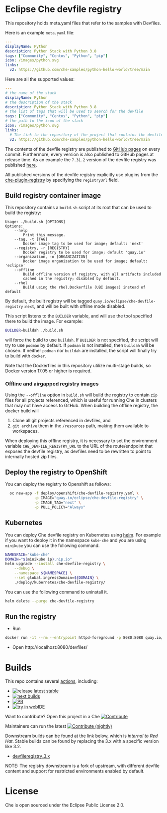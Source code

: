 # Eclipse Che devfile registry

This repository holds meta.yaml files that refer to the samples with Devfiles.

Here is an example `meta.yaml` file:

```yaml
---
displayName: Python
description: Python Stack with Python 3.8
tags: ["Community", "Centos", "Python", "pip"]
icon: /images/python.svg
links:
  v2: https://github.com/che-samples/python-hello-world/tree/main
```

Here are all the supported values:
```yaml
---
# the name of the stack
displayName: Python
# the description of the stack
description: Python Stack with Python 3.8
# the list of tags that will be used to search for the devfile
tags: ["Community", "Centos", "Python", "pip"]
# the path to the icon of the stack
icon: /images/python.svg
links:
  # The link to the repository of the project that contains the devfile.yaml with schemaVersion 2.x.y
  v2: https://github.com/che-samples/python-hello-world/tree/main
```

The contents of the devfile registry are published to [GitHub pages](https://eclipse-che.github.io/che-devfile-registry/main/) on every commit. Furthermore, every version is also published to GitHub pages at release time. As an example the `7.31.2` version of the devfile registry was published [here](https://eclipse-che.github.io/che-devfile-registry/7.31.2/).

All published versions of the devfile registry explicitly use plugins from the [che-plugin-registry](https://github.com/eclipse-che/che-plugin-registry) by specifying the `registryUrl` field.

## Build registry container image

This repository contains a `build.sh` script at its root that can be used to build the registry:
```
Usage: ./build.sh [OPTIONS]
Options:
    --help
        Print this message.
    --tag, -t [TAG]
        Docker image tag to be used for image; default: 'next'
    --registry, -r [REGISTRY]
        Docker registry to be used for image; default 'quay.io'
    --organization, -o [ORGANIZATION]
        Docker image organization to be used for image; default: 'eclipse'
    --offline
        Build offline version of registry, with all artifacts included
        cached in the registry; disabled by default.
    --rhel
        Build using the rhel.Dockerfile (UBI images) instead of default
```
By default, the built registry will be tagged `quay.io/eclipse/che-devfile-registry:next`, and will be built with offline mode disabled.

This script listens to the `BUILDER` variable, and will use the tool specified there to build the image. For example:
```sh
BUILDER=buildah ./build.sh
```

will force the build to use `buildah`. If `BUILDER` is not specified, the script will try to use `podman` by default. If `podman` is not installed, then `buildah` will be chosen. If neither `podman` nor `buildah` are installed, the script will finally try to build with `docker`.

Note that the Dockerfiles in this repository utilize multi-stage builds, so Docker version 17.05 or higher is required.

### Offline and airgapped registry images

Using the `--offline` option in `build.sh` will build the registry to contain `zip` files for all projects referenced, which is useful for running Che in clusters that may not have access to GitHub. When building the offline registry, the docker build will

1. Clone all git projects referenced in devfiles, and
2. `git archive` them in the `/resources` path, making them available to workspaces.

When deploying this offline registry, it is necessary to set the environment variable `CHE_DEVFILE_REGISTRY_URL` to the URL of the route/endpoint that exposes the devfile registry, as devfiles need to be rewritten to point to internally hosted zip files.

## Deploy the registry to OpenShift

You can deploy the registry to Openshift as follows:

```bash
  oc new-app -f deploy/openshift/che-devfile-registry.yaml \
             -p IMAGE="quay.io/eclipse/che-devfile-registry" \
             -p IMAGE_TAG="next" \
             -p PULL_POLICY="Always"
```

## Kubernetes

You can deploy Che devfile registry on Kubernetes using [helm](https://docs.helm.sh/). For example if you want to deploy it in the namespace `kube-che` and you are using `minikube` you can use the following command.

```bash
NAMESPACE="kube-che"
DOMAIN="$(minikube ip).nip.io"
helm upgrade --install che-devfile-registry \
    --debug \
    --namespace ${NAMESPACE} \
    --set global.ingressDomain=${DOMAIN} \
    ./deploy/kubernetes/che-devfile-registry/
```

You can use the following command to uninstall it.

```bash
helm delete --purge che-devfile-registry
```

## Run the registry

* Run
```bash
docker run -it --rm --entrypoint httpd-foreground -p 8080:8080 quay.io/eclipse/che-devfile-registry:next
```
* Open http://localhost:8080/devfiles/

# Builds

This repo contains several [actions](https://github.com/eclipse-che/che-devfile-registry/actions), including:
* [![release latest stable](https://github.com/eclipse-che/che-devfile-registry/actions/workflows/release.yml/badge.svg)](https://github.com/eclipse-che/che-devfile-registry/actions/workflows/release.yml)
* [![next builds](https://github.com/eclipse-che/che-devfile-registry/actions/workflows/next-build.yml/badge.svg)](https://github.com/eclipse-che/che-devfile-registry/actions/workflows/next-build.yml)
* [![PR](https://github.com/eclipse-che/che-devfile-registry/actions/workflows/pr-checks.yml/badge.svg)](https://github.com/eclipse-che/che-devfile-registry/actions/workflows/pr-checks.yml)
* [![try in webIDE](https://github.com/eclipse-che/che-devfile-registry/actions/workflows/try-in-web-ide.yaml/badge.svg)](https://github.com/eclipse-che/che-devfile-registry/actions/workflows/try-in-web-ide.yaml)

Want to contribute? Open this project in a Che [![Contribute](https://www.eclipse.org/che/contribute.svg)](https://workspaces.openshift.com#https://github.com/eclipse/che-devfile-registry)

Maintainers can run the latest [![Contribute (nightly)](https://img.shields.io/static/v1?label=nightly%20Che&message=for%20maintainers&logo=eclipseche&color=FDB940&labelColor=525C86)](https://che-dogfooding.apps.che-dev.x6e0.p1.openshiftapps.com/#https://github.com/eclipse-che/che-devfile-registry?df=.devfile-v2.yaml)


Downstream builds can be found at the link below, which is _internal to Red Hat_. Stable builds can be found by replacing the 3.x with a specific version like 3.2.  

* [devfileregistry_3.x](https://main-jenkins-csb-crwqe.apps.ocp-c1.prod.psi.redhat.com/job/DS_CI/job/devfileregistry_3.x/)

NOTE: The registry downstream is a fork of upstream, with different devfile content and support for restricted environments enabled by default.

# License

Che is open sourced under the Eclipse Public License 2.0.


